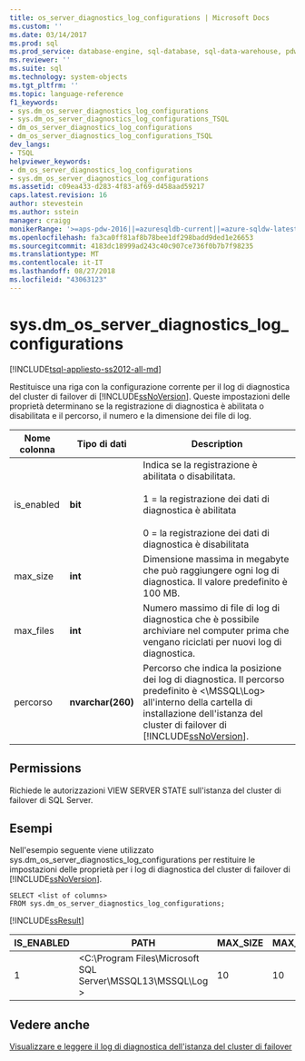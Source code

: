 ```yaml
---
title: os_server_diagnostics_log_configurations | Microsoft Docs
ms.custom: ''
ms.date: 03/14/2017
ms.prod: sql
ms.prod_service: database-engine, sql-database, sql-data-warehouse, pdw
ms.reviewer: ''
ms.suite: sql
ms.technology: system-objects
ms.tgt_pltfrm: ''
ms.topic: language-reference
f1_keywords:
- sys.dm_os_server_diagnostics_log_configurations
- sys.dm_os_server_diagnostics_log_configurations_TSQL
- dm_os_server_diagnostics_log_configurations
- dm_os_server_diagnostics_log_configurations_TSQL
dev_langs:
- TSQL
helpviewer_keywords:
- dm_os_server_diagnostics_log_configurations
- sys.dm_os_server_diagnostics_log_configurations
ms.assetid: c09ea433-d283-4f83-af69-d458aad59217
caps.latest.revision: 16
author: stevestein
ms.author: sstein
manager: craigg
monikerRange: '>=aps-pdw-2016||=azuresqldb-current||=azure-sqldw-latest||>=sql-server-2016||=sqlallproducts-allversions||>=sql-server-linux-2017||=azuresqldb-mi-current'
ms.openlocfilehash: fa3ca0ff81af8b78bee1df298badd9ded1e26653
ms.sourcegitcommit: 4183dc18999ad243c40c907ce736f0b7b7f98235
ms.translationtype: MT
ms.contentlocale: it-IT
ms.lasthandoff: 08/27/2018
ms.locfileid: "43063123"
---
```

# <a name="sysdmosserverdiagnosticslogconfigurations"></a>sys.dm_os_server_diagnostics_log_configurations
[!INCLUDE[tsql-appliesto-ss2012-all-md](../../includes/tsql-appliesto-ss2012-all-md.md)]

  Restituisce una riga con la configurazione corrente per il log di diagnostica del cluster di failover di [!INCLUDE[ssNoVersion](../../includes/ssnoversion-md.md)]. Queste impostazioni delle proprietà determinano se la registrazione di diagnostica è abilitata o disabilitata e il percorso, il numero e la dimensione dei file di log.  
  
|Nome colonna|Tipo di dati|Description|  
|-----------------|---------------|-----------------|  
|is_enabled|**bit**|Indica se la registrazione è abilitata o disabilitata.<br /><br /> 1 = la registrazione dei dati di diagnostica è abilitata<br /><br /> 0 = la registrazione dei dati di diagnostica è disabilitata|  
|max_size|**int**|Dimensione massima in megabyte che può raggiungere ogni log di diagnostica. Il valore predefinito è 100 MB.|  
|max_files|**int**|Numero massimo di file di log di diagnostica che è possibile archiviare nel computer prima che vengano riciclati per nuovi log di diagnostica.|  
|percorso|**nvarchar(260)**|Percorso che indica la posizione dei log di diagnostica. Il percorso predefinito è \<\MSSQL\Log> all'interno della cartella di installazione dell'istanza del cluster di failover di [!INCLUDE[ssNoVersion](../../includes/ssnoversion-md.md)].|  
  
## <a name="permissions"></a>Permissions  
 Richiede le autorizzazioni VIEW SERVER STATE sull'istanza del cluster di failover di SQL Server.  
  
## <a name="examples"></a>Esempi  
 Nell'esempio seguente viene utilizzato sys.dm_os_server_diagnostics_log_configurations per restituire le impostazioni delle proprietà per i log di diagnostica del cluster di failover di [!INCLUDE[ssNoVersion](../../includes/ssnoversion-md.md)].  
  
```  
SELECT <list of columns>  
FROM sys.dm_os_server_diagnostics_log_configurations;  
```  
  
 [!INCLUDE[ssResult](../../includes/ssresult-md.md)]  
  
|IS_ENABLED|PATH|MAX_SIZE|MAX_FILES|  
|-----------------|----------|---------------|----------------|  
|1|\<C:\Program Files\Microsoft SQL Server\MSSQL13\MSSQL\Log >|10|10|  
  
## <a name="see-also"></a>Vedere anche  
 [Visualizzare e leggere il log di diagnostica dell'istanza del cluster di failover](../../sql-server/failover-clusters/windows/view-and-read-failover-cluster-instance-diagnostics-log.md)  
  
  
